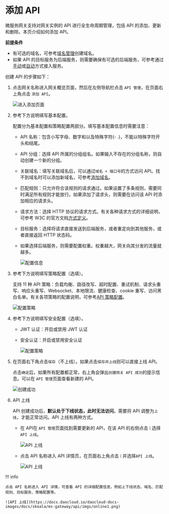 # 添加 API

微服务网关支持对网关实例的 API 进行全生命周期管理，包括 API 的添加、更新和删除。本页介绍如何添加 API。

**前提条件**

- 有可选的域名，可参考[域名管理](../domain/add-domain.md)创建域名。
- 如果 API 的目标服务为后端服务，则需要确保有可选的后端服务，可参考通过[手动](../service/manual-integrate.md)或[自动](../service/auto-manage.md)方式接入服务。

创建 API 的步骤如下：

1. 点击网关名称进入网关概览页面，然后在左侧导航栏点击 `API 管理`，在页面右上角点击 `添加 API`。

    ![进入添加页面](https://docs.daocloud.io/daocloud-docs-images/docs/skoala/ms-gateway/api/imgs/add-api-01.png)

2. 参考下方说明填写基本配置。

    配置分为基本配置和策略配置两部分。填写基本配置信息时需要注意：

    - API 名称：包含小写字母、数字和以及特殊字符(- .)，不能以特殊字符开头和结尾。
    - API 分组：选择 API 所属的分组组名。如果输入不存在的分组名称，则自动创建一个新的分组。
    - 关联域名：填写关联域名后，可以通过`域名 + 端口号`的方式访问 API。找不到域名时可以添加新域名，可参考[添加域名](../domain/add-domain.md)。
    - 匹配规则：只允许符合该规则的请求通过。如果设置了多条规则，需要同时满足所有规则才能放行。如果添加了请求头，则需要在访问该 API 时添加相应的请求头。
    - 请求方法：选择 HTTP 协议的请求方式。有关各种请求方式的详细说明，可参考 W3C 的官方文档[方式定义](https://www.rfc-editor.org/rfc/rfc9110.html#name-method-definitions)。
    - 目标服务：选择将请求直接发送到后端服务，或者重定向到其他服务，或者直接返回 HTTP 状态码。
    - 如果选择后端服务，则需要配置权重。权重越大，网关向其分发的流量就越多。

        ![配置信息](https://docs.daocloud.io/daocloud-docs-images/docs/skoala/ms-gateway/api/imgs/config.png)

3. 参考下方说明填写策略配置（选填）。

    支持 11 种 API 策略：负载均衡、路径改写、超时配置、重试机制、请求头重写、响应头重写、Websocket、本地限流、健康检查、cookie 重写、访问黑白名单。有关各项策略的配置说明，可参考[API 策略配置](api-policy.md)。

    ![配置策略](https://docs.daocloud.io/daocloud-docs-images/docs/skoala/ms-gateway/api/imgs/policy01.png)

4. 参考下方说明填写安全配置（选填）。

    - JWT 认证：开启或禁用 JWT 认证
    - 安全认证：开启或禁用安全认证

        ![配置策略](https://docs.daocloud.io/daocloud-docs-images/docs/skoala/ms-gateway/api/imgs/policy02.png)

5. 在页面右下角点击`保存`（不上线）。如果点击`保存并上线`则可以直接上线 API。

    点击`确定`后，如果所有配置都正常，右上角会弹出`创建网关 API 成功`的提示信息。可以在 `API 管理`页面查看新建的 API。

    ![创建成功](https://docs.daocloud.io/daocloud-docs-images/docs/skoala/ms-gateway/api/imgs/result.png)

6. API 上线

    API 创建成功后，**默认处于下线状态，此时无法访问**。需要将 API 调整为`上线`，才能正常访问。API 上线有两种方式。

    - 在 API在 `API 管理`页面找到需要更新的 API，在该 API 的右侧点击 **`ⵗ`** 选择`API 上线`。

        ![API 上线](https://docs.daocloud.io/daocloud-docs-images/docs/skoala/ms-gateway/api/imgs/online.png)

    - 点击 API 名称进入 API 详情页，在页面右上角点击 **`ⵗ`** 并选择`API 上线`。

        ![API 上线](https://docs.daocloud.io/daocloud-docs-images/docs/skoala/ms-gateway/api/imgs/online1.png)

!!! info

    点击 API 名称进入 API 详情，可查看 API 的详细配置信息，例如上下线状态、域名、匹配规则、目标服务、策略配置等。

    ![API 上线](https://docs.daocloud.io/daocloud-docs-images/docs/skoala/ms-gateway/api/imgs/online1.png)
